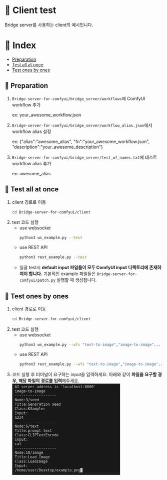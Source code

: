 # 🎨 Client test
Bridge server를 사용하는 client의 예시입니다.

# 📌 Index
- [Preparation](#-preparation)
- [Test all at once](#-test-all-at-once)
- [Test ones by ones](#-test-ones-by-ones)
## 📝 Preparation
1. `Bridge-server-for-comfyui/bridge_server/workflows`에 ComfyUI workflow 추가

    ex: your_awesome_workflow.json
2. `Bridge-server-for-comfyui/bridge_server/workflow_alias.json`에서 workflow alias 설정
    
    ex: {"alias":"awesome_alias", "fn":"your_awesome_workflow.json", "description":"your_awesome_description"}
3. `Bridge-server-for-comfyui/bridge_server/test_wf_names.txt`에 테스트 workflow alias 추가

    ex: awesome_alias
## 🚀 Test all at once
1. client 경로로 이동
    ```bash
    cd Bridge-server-for-comfyui/client
    ```
2. test 코드 실행
    - use websocket
        ```bash
        python3 ws_example.py --test
        ```
    - use REST API
        ```bash
        python3 rest_example.py --test
        ```
    - 일괄 test시 **default input 파일들이 모두 ComfyUI input 디렉토리에 존재하여야 합니다.** 기본적인 example 파일들은 `Bridge-server-for-comfyui/patch.py` 실행할 때 생성됩니다.
## 🧩 Test ones by ones
1. client 경로로 이동
    ```bash
    cd Bridge-server-for-comfyui/client
    ```
2. test 코드 실행
    - use websocket
        ```bash
        python3 ws_example.py --wfs "text-to-image","image-to-image"...
        ```
    - use REST API
        ```bash
        python3 rest_example.py --wfs "text-to-image","image-to-image"...
        ```
3. 코드 실행 후 터미널이 요구하는 input을 입력하세요. 아래와 같이 **파일을 요구할 경우, 해당 파일의 경로를 입력**해주세요.
    ![client_example](../assets/client_example.png)